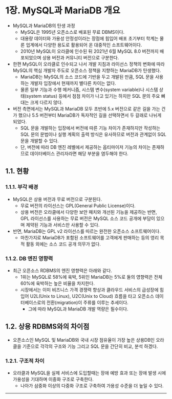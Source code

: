 # 1장. MySQL과 MariaDB 개요
- MySQL과 MariaDB의 탄생 과정
  - MySQL은 1995년 오픈소스로 배포된 무료 DBMS이다.
  - 대용량 데이터와 가용성 안정성이라는 장점에 힘입어 배포 초기부터 학계는 물론 업계에서 다양한 용도로 활용되어 온 대중적인 소프트웨어이다.
  - 2010년 MySQL이 오라클에 인수된 뒤 2021년 6월 MySQL 8.0 버전까지 배포되었으며 상용 버전과 커뮤니티 버전으로 구분한다.
- 한편 MySQL이 오라클로 인수되고 나서 개발 지침과 라이선스 정책의 변화에 따라 MySQL의 핵심 개발자 주도로 오픈소스 정책을 지향하는 MariaDB가 탄생했다.
  - MariaDB는 MySQL의 소스 코드에 기반을 두고 개발된 만큼, SQL 문을 사용하는 개발자 입장에서 현재까지 별다른 차이는 없다.
  - 물론 일부 기능과 수행 메커니즘, 시스템 변수(system variable)나 시스템 상태(system status) 등에서 점점 차이가 나고 있기는 하지만 SQL 문의 주요 뼈대는 크게 다르지 않다.
- 버전 측면에서는 MySQL과 MariaDB 모두 초반에 5.x 버전으로 같은 길을 가는 건가 했으나 5.5 버전부터 MariaDB가 독자적인 길을 선택하면서 두 갈래로 나뉘게 되었다.
  - SQL 문을 개발하는 입장에서 버전에 따른 기능 차이가 존재하지만 작성하는 SQL 문의 문법이나 실행 계획의 출력 방식은 유사하므로 버전과 관계없이 SQL 문을 개발할 수 있다.
  - 단, 버전에 따라 DB 엔진 레벨에서 제공하는 옵티마이저 기능의 차이는 존재하므로 데이터베이스 관리자라면 해당 부분을 염두해야 한다.

## 1.1. 현황
### 1.1.1. 부각 배경
- MySQL은 상용 버전과 무료 버전으로 구분된다.
  - 무료 버전의 라이선스는 GPL(General Public License)이다.
  - 상용 버전은 오라클에서 다양한 보안 패치와 개선된 기능을 제공하는 반면, GPL 라이선스를 사용하는 무료 버전은 MySQL 소스 코드 공개에 부담이 있으며 제약된 기능과 서비스만 사용할 수 있다.
- 반면, MariaDB는 GPL v2 라이선스를 따르는 완전한 오픈소스 소프트웨어이다.
  - 마찬가지로 MariaDB가 포함된 소프트웨어를 고객에게 판매하는 등의 영리 목적 활동 외에는 소스 코드 공개 의무가 없다.

### 1.1.2. DB 엔진 영향력
- 최근 오픈소스 RDBMS의 엔진 영향력은 아래와 같다.
  - 1위는 MySQL로 58%에 육박, 5위인 MariaDB는 5%로 둘의 영향력은 전체 60%에 육박하는 높은 비율을 차지한다.
  - 시장에서는 이미 비즈니스 가격 경쟁력 향상과 클라우드 서비스의 급성장에 힘입어 U2L(Unix to Linux), U2C(Unix to Cloud) 흐름을 타고 오픈소스 데이터베이스로의 전환(migration)이 주류를 이루는 추세이다.
    - 그에 따라 MySQL과 MariaDB 개발 역량은 필수이다.

## 1.2. 상용 RDBMS와의 차이점
- 오픈소스인 MySQL 및 MariaDB와 국내 시장 점유율이 가장 높은 상용DB인 오라클을 기준으로 각각의 구조와 기능 그리고 SQL 문을 간단히 비교, 분석 하겠다.

### 1.2.1. 구조적 차이
- 오라클과 MySQL을 실제 서비스에 도입할때는 장애 예방 효과 또는 장애 발생 시에 가용성을 기대하며 이중화 구조로 구축한다.
  - 나아가 삼중화 이상의 다중화 구조로 구축하여 가용성 수준을 더 높일 수 있다.

---